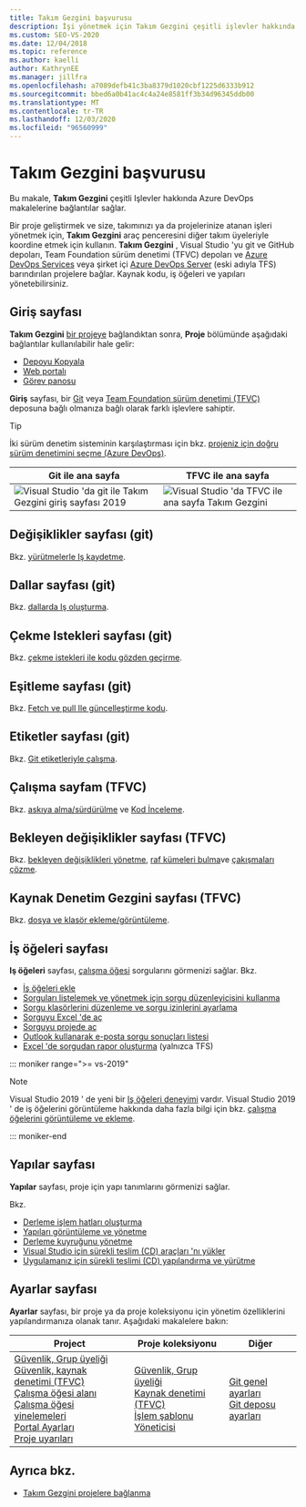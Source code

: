 ```yaml
---
title: Takım Gezgini başvurusu
description: İşi yönetmek için Takım Gezgini çeşitli işlevler hakkında bilgi edinin ve proje geliştirmek için diğer takım üyeleriyle koordine edin.
ms.custom: SEO-VS-2020
ms.date: 12/04/2018
ms.topic: reference
ms.author: kaelli
author: KathrynEE
ms.manager: jillfra
ms.openlocfilehash: a7089defb41c3ba8379d1020cbf1225d6333b912
ms.sourcegitcommit: bbed6a0b41ac4c4a24e8581ff3b34d96345ddb00
ms.translationtype: MT
ms.contentlocale: tr-TR
ms.lasthandoff: 12/03/2020
ms.locfileid: "96560999"
---
```

# <a name="team-explorer-reference"></a>Takım Gezgini başvurusu

Bu makale, **Takım Gezgini** çeşitli Işlevler hakkında Azure DevOps makalelerine bağlantılar sağlar.

Bir proje geliştirmek ve size, takımınızı ya da projelerinize atanan işleri yönetmek için, **Takım Gezgini** araç penceresini diğer takım üyeleriyle koordine etmek için kullanın. **Takım Gezgini** , Visual Studio 'yu git ve GitHub depoları, Team Foundation sürüm denetimi (TFVC) depoları ve [Azure DevOps Services](/azure/devops/user-guide/what-is-azure-devops-services) veya şirket içi [Azure DevOps Server](/azure/devops/index-all) (eski adıyla TFS) barındırılan projelere bağlar. Kaynak kodu, iş öğeleri ve yapıları yönetebilirsiniz.

## <a name="home-page"></a>Giriş sayfası

**Takım Gezgini** [bir projeye](../connect-team-project.md) bağlandıktan sonra, **Proje** bölümünde aşağıdaki bağlantılar kullanılabilir hale gelir:

- [Depoyu Kopyala](/azure/devops/repos/git/clone)
- [Web portalı](/azure/devops/project/navigation/index)
- [Görev panosu](/azure/devops/boards/sprints/task-board)

**Giriş** sayfası, bir [Git](/azure/devops/repos/git/gitquickstart?view=vsts&tabs=visual-studio&preserve-view=true) veya [Team Foundation sürüm denetimi (TFVC)](/azure/devops/repos/tfvc/overview) deposuna bağlı olmanıza bağlı olarak farklı işlevlere sahiptir.

> [!TIP]
> İki sürüm denetim sisteminin karşılaştırması için bkz. [projeniz için doğru sürüm denetimini seçme (Azure DevOps)](/azure/devops/repos/tfvc/comparison-git-tfvc).

| Git ile **ana** sayfa | TFVC ile **ana** sayfa |
| - | - |
| ![Visual Studio 'da git ile Takım Gezgini giriş sayfası 2019](media/team-explorer-reference/team-explorer-git.png) | ![Visual Studio 'da TFVC ile ana sayfa Takım Gezgini](media/team-explorer-reference/team-explorer-tfvc.png) |

## <a name="changes-page-git"></a>Değişiklikler sayfası (git)

Bkz. [yürütmelerle Iş kaydetme](/azure/devops/repos/git/commits).

## <a name="branches-page-git"></a>Dallar sayfası (git)

Bkz. [dallarda Iş oluşturma](/azure/devops/repos/git/branches).

## <a name="pull-requests-page-git"></a>Çekme Istekleri sayfası (git)

Bkz. [çekme istekleri ile kodu gözden geçirme](/azure/devops/repos/git/pullrequest).

## <a name="sync-page-git"></a>Eşitleme sayfası (git)

Bkz. [Fetch ve pull Ile güncelleştirme kodu](/azure/devops/repos/git/pulling).

## <a name="tags-page-git"></a>Etiketler sayfası (git)

Bkz. [Git etiketleriyle çalışma](/azure/devops/repos/git/git-tags).

## <a name="my-work-page-tfvc"></a>Çalışma sayfam (TFVC)

Bkz. [askıya alma/sürdürülme](/azure/devops/repos/tfvc/suspend-your-work-manage-your-shelvesets) ve [Kod İnceleme](/azure/devops/repos/tfvc/day-life-alm-developer-suspend-work-fix-bug-conduct-code-review).

## <a name="pending-changes-page-tfvc"></a>Bekleyen değişiklikler sayfası (TFVC)

Bkz. [bekleyen değişiklikleri yönetme](/azure/devops/repos/tfvc/develop-code-manage-pending-changes), [raf kümeleri bulma](/azure/devops/repos/tfvc/suspend-your-work-manage-your-shelvesets)ve [çakışmaları çözme](/azure/devops/repos/tfvc/resolve-team-foundation-version-control-conflicts).

## <a name="source-control-explorer-page-tfvc"></a>Kaynak Denetim Gezgini sayfası (TFVC)

Bkz. [dosya ve klasör ekleme/görüntüleme](/azure/devops/repos/tfvc/add-files-server).

## <a name="work-items-page"></a>İş öğeleri sayfası

**Iş öğeleri** sayfası, [çalışma öğesi](/azure/devops/boards/work-items/about-work-items) sorgularını görmenizi sağlar. Bkz.

- [İş öğeleri ekle](/azure/devops/boards/backlogs/add-work-items)
- [Sorguları listelemek ve yönetmek için sorgu düzenleyicisini kullanma](/azure/devops/boards/queries/using-queries)
- [Sorgu klasörlerini düzenleme ve sorgu izinlerini ayarlama](/azure/devops/boards/queries/set-query-permissions)
- [Sorguyu Excel 'de aç](/azure/devops/boards/backlogs/office/bulk-add-modify-work-items-excel)
- [Sorguyu projede aç](/azure/devops/boards/backlogs/office/create-your-backlog-tasks-using-project)
- [Outlook kullanarak e-posta sorgu sonuçları listesi](/azure/devops/boards/queries/share-plans)
- [Excel 'de sorgudan rapor oluşturma](/azure/devops/report/excel/create-status-and-trend-excel-reports) (yalnızca TFS)

::: moniker range=">= vs-2019"

> [!NOTE]
> Visual Studio 2019 ' de yeni bir [Iş öğeleri deneyimi](/azure/devops/boards/work-items/set-work-item-experience-vs) vardır. Visual Studio 2019 ' de iş öğelerini görüntüleme hakkında daha fazla bilgi için bkz. [çalışma öğelerini görüntüleme ve ekleme](/azure/devops/boards/work-items/view-add-work-items).

::: moniker-end

## <a name="builds-page"></a>Yapılar sayfası

**Yapılar** sayfası, proje için yapı tanımlarını görmenizi sağlar.

Bkz.

- [Derleme işlem hatları oluşturma](/azure/devops/pipelines/tasks/index)
- [Yapıları görüntüleme ve yönetme](/azure/devops/pipelines/overview)
- [Derleme kuyruğunu yönetme](/azure/devops/pipelines/agents/pools-queues)
- [Visual Studio için sürekli teslim (CD) araçları 'nı yükler](/azure/devops/pipelines/apps/cd/azure/aspnet-core-to-acr#install-continuous-delivery-cd-tools-for-visual-studio-2017)
- [Uygulamanız için sürekli teslimi (CD) yapılandırma ve yürütme](/azure/devops/pipelines/apps/cd/azure/aspnet-core-to-acr#configure-and-execute-continuous-delivery-cd-for-your-app)

## <a name="settings-page"></a>Ayarlar sayfası

**Ayarlar** sayfası, bir proje ya da proje koleksiyonu için yönetim özelliklerini yapılandırmanıza olanak tanır. Aşağıdaki makalelere bakın:

| Project | Proje koleksiyonu | Diğer |
| - | - | - |
| [Güvenlik, Grup üyeliği](/azure/devops/organizations/security/set-project-collection-level-permissions)<br/>[Güvenlik, kaynak denetimi (TFVC)](/azure/devops/organizations/security/set-git-tfvc-repository-permissions)<br/>[Çalışma öğesi alanı](/azure/devops/organizations/settings/set-area-paths)<br/>[Çalışma öğesi yinelemeleri](/azure/devops/organizations/settings/set-iteration-paths-sprints)<br/>[Portal Ayarları](/azure/devops/report/sharepoint-dashboards/configure-or-add-a-project-portal)<br/>[Proje uyarıları](/azure/devops/notifications/howto-manage-team-notifications) | [Güvenlik, Grup üyeliği](/azure/devops/organizations/security/set-project-collection-level-permissions)<br/>[Kaynak denetimi (TFVC)](/azure/devops/repos/tfvc/decide-between-using-local-server-workspace)<br/>[İşlem şablonu Yöneticisi](/azure/devops/boards/work-items/guidance/manage-process-templates) | [Git genel ayarları](/azure/devops/repos/git/git-config)<br/>[Git deposu ayarları](/azure/devops/repos/git/git-config) |

## <a name="see-also"></a>Ayrıca bkz.

- [Takım Gezgini projelere bağlanma](../../ide/connect-team-project.md)